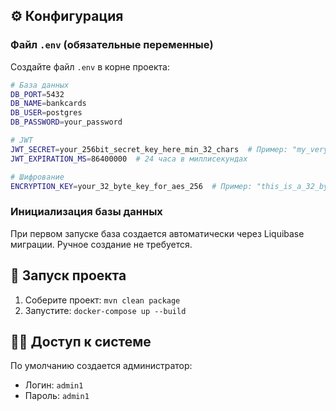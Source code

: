 ## ⚙️ Конфигурация

### Файл `.env` (обязательные переменные)
Создайте файл `.env` в корне проекта:

```bash
# База данных
DB_PORT=5432
DB_NAME=bankcards
DB_USER=postgres
DB_PASSWORD=your_password

# JWT
JWT_SECRET=your_256bit_secret_key_here_min_32_chars  # Пример: "my_very_secret_key_with_at_least_32_characters"
JWT_EXPIRATION_MS=86400000  # 24 часа в миллисекундах

# Шифрование
ENCRYPTION_KEY=your_32_byte_key_for_aes_256  # Пример: "this_is_a_32_byte_key_for_aes_256!!"
```

### Инициализация базы данных
При первом запуске база создается автоматически через Liquibase миграции.
Ручное создание не требуется.

## 🚀 Запуск проекта

1. Соберите проект: `mvn clean package`
2. Запустите: `docker-compose up --build`

## 👨‍💻 Доступ к системе

По умолчанию создается администратор:
- Логин: `admin1`
- Пароль: `admin1`